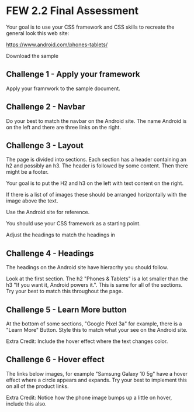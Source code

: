 # FEW 2.2 Final Assessment 

Your goal is to use your CSS framework and CSS skills to recreate the general look this web site: 

https://www.android.com/phones-tablets/

Download the sample 

## Challenge 1 - Apply your framework

Apply your framrwork to the sample document. 

## Challenge 2 - Navbar 

Do your best to match the navbar on the Android site. The name Android is on the left and there are three links on the right. 

## Challenge 3 - Layout 

The page is divided into sections. Each section has a header containing an h2 and possibly an h3. The header is followed by some content. Then there might be a footer. 

Your goal is to put the H2 and h3 on the left with text content on the right. 

If there is a list of of images these should be arranged horizontally with the image above the text. 

Use the Android site for reference. 

You should use your CSS framework as a starting point. 

Adjust the headings to match the headings in 

## Challenge 4 - Headings 

The headings on the Android site have hieracrhy you should follow. 

Look at the first section. The h2 "Phones & Tablets" is a lot smaller than the h3 "If you want it, Android powers it.". This is same for all of the sections. Try your best to match this throughout the page. 

## Challenge 5 - Learn More button

At the bottom of some sections, "Google Pixel 3a" for example, there is a "Learn More" Button. Style this to match what your see on the Android site. 

Extra Credit: Include the hover effect where the text changes color. 

## Challenge 6 - Hover effect

The links below images, for example "Samsung Galaxy 10 5g" have a hover effect where a circle appears and expands. Try your best to implement this on all of the product links. 

Extra Credit: Notice how the phone image bumps up a little on hover, include this also. 